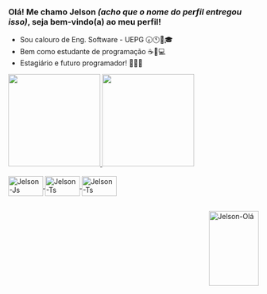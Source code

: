 ### Olá! Me chamo Jelson *(acho que o nome do perfil entregou isso)*, seja bem-vindo(a) ao meu perfil!

- Sou calouro de Eng. Software - UEPG 🕢🕚🏫🎓
- Bem como estudante de programação ☕💾💻
- Estagiário e futuro programador! 📓👨‍💻   

<div>
  <a href="https://github.com/JelsonJr">
  <img height="185em" src="https://github-readme-stats.vercel.app/api?username=JJelsonRodrigues&show_icons=true&theme=kacho_ga&include_all_commits=true&count_private=true"/>
  <img height="185em" src="https://github-readme-stats.vercel.app/api/top-langs/?username=JJelsonRodrigues&layout=compact&langs_count=7&theme=kacho_ga"/>
</div>

<div style="display: inline_block"><br>
  <img align="center" alt="Jelson-Js" height="40" width="70" src="https://img.shields.io/badge/HTML-239120?style=for-the-badge&logo=html5&logoColor=white">
  <img align="center" alt="Jelson-Ts" height="40" width="70" src="https://img.shields.io/badge/JavaScript-F7DF1E?style=for-the-badge&logo=javascript&logoColor=black">
  <img align="center" alt="Jelson-Ts" height="40" width="70" src="https://img.shields.io/badge/Java-ED8B00?style=for-the-badge&logo=java&logoColor=white">
 </div>
 
  ##
  
  
<div>
 <img align="right" alt="Jelson-Olá" height="150" width="100" src="https://media.discordapp.net/attachments/881675315439611924/882758897700569098/Webp.net-gifmaker.gif?width=453&height=453">
</div>
